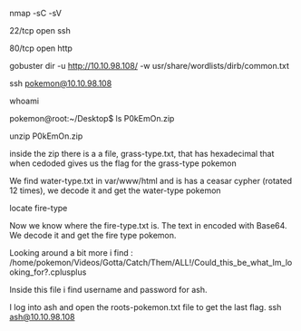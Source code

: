 nmap -sC -sV <ip>

22/tcp open ssh 

80/tcp open http 

gobuster dir -u http://10.10.98.108/ -w usr/share/wordlists/dirb/common.txt  

ssh pokemon@10.10.98.108 

whoami

pokemon@root:~/Desktop$ ls
P0kEmOn.zip


unzip P0kEmOn.zip 

inside the zip there is a a file, grass-type.txt, that has hexadecimal that when cedoded gives us the flag for the grass-type pokemon

We find water-type.txt in var/www/html and is has a ceasar cypher (rotated 12 times), we decode it and get the water-type pokemon

locate fire-type

Now we know where the fire-type.txt is. The text in encoded with Base64. We decode it and get the fire type pokemon.

Looking around a bit more i find : 
/home/pokemon/Videos/Gotta/Catch/Them/ALL!/Could_this_be_what_Im_looking_for?.cplusplus

Inside this file i find username and password for ash.

I log into ash and open the roots-pokemon.txt file to get the last flag.
ssh ash@10.10.98.108  
